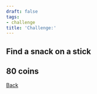```yaml
---
draft: false
tags:
- challenge
title: 'Challenge:'
---
```

## Find a snack on a stick
## 80 coins
[Back](/jetlag) 
